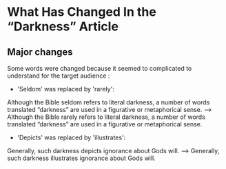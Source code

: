 # What Has Changed In the “Darkness” Article

## Major changes
Some words were changed because it seemed to complicated to understand for the target audience :

- 'Seldom' was replaced by 'rarely': 

 Although the Bible seldom refers to literal darkness, a number of words translated “darkness” are used in a figurative or metaphorical sense.
  --> Although the Bible rarely refers to literal darkness, a number of words translated “darkness” are used in a figurative or metaphorical sense.


- 'Depicts' was replaced by 'illustrates':

 Generally, such darkness depicts ignorance about Gods will.
  --> Generally, such darkness illustrates ignorance about Gods will.


